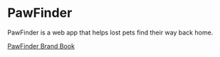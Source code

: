 # PawFinder

PawFinder is a web app that helps lost pets find their way back home.

[PawFinder Brand Book](https://github.com/MananKanani5/PawFinder/blob/main/PawFinder%20BrandBook.pdf)
